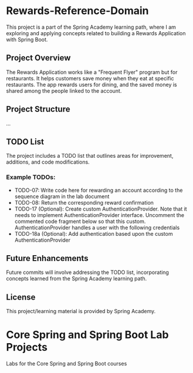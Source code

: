 # Rewards-Reference-Domain

This project is a part of the Spring Academy learning path, where I am exploring and applying concepts related to building a Rewards Application with Spring Boot.

## Project Overview

The Rewards Application works like a "Frequent Flyer" program but for restaurants. It helps customers save money when they eat at specific restaurants. The app rewards users for dining, and the saved money is shared among the people linked to the account.

## Project Structure

...

## TODO List

The project includes a TODO list that outlines areas for improvement, additions, and code modifications.

### Example TODOs:

- TODO-07: Write code here for rewarding an account according to the sequence diagram in the lab document
- TODO-08: Return the corresponding reward confirmation
- TODO-17 (Optional): Create custom AuthenticationProvider.
    Note that it needs to implement AuthenticationProvider interface.
      Uncomment the commented code fragment below so that this custom.
        AuthenticationProvider handles a user with the following credentials
- TODO-18a (Optional): Add authentication based upon the custom AuthenticationProvider

## Future Enhancements

Future commits will involve addressing the TODO list, incorporating concepts learned from the Spring Academy learning path. 

## License

This project/learning material is provided by Spring Academy.

# Core Spring and Spring Boot Lab Projects

Labs for the Core Spring and Spring Boot courses

